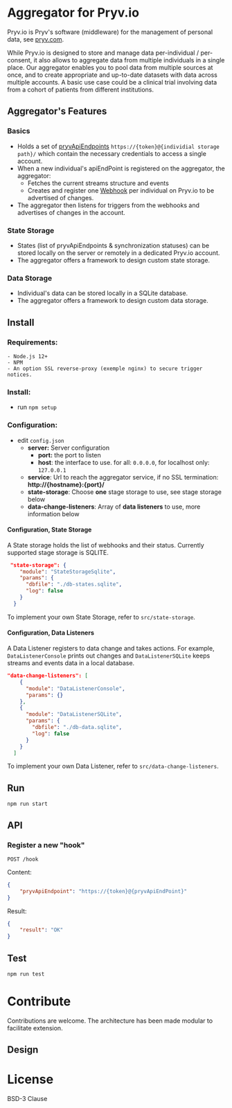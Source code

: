 # Aggregator for Pryv.io 

Pryv.io is Pryv's software (middleware) for the management of personal data, see [pryv.com](https://pryv.com).

While Pryv.io is designed to store and manage data per-individual / per-consent, it also allows to aggregate data from multiple individuals in a single place. Our aggregator enables you to pool data from multiple sources at once, and to create appropriate and up-to-date datasets with data across multiple accounts. 
A basic use case could be a clinical trial involving data from a cohort of patients from different institutions.

## Aggregator's Features

### Basics

- Holds a set of [pryvApiEndpoints](https://api.pryv.com/guides/app-guidelines/) `https://{token}@{individial storage path}/` which contain the necessary credentials to access a single account. 
- When a new individual's apiEndPoint is registered on the aggregator, the aggregator:
  - Fetches the current streams structure and events
  - Creates and register one [Webhook](https://api.pryv.com/guides/webhooks/) per individual on Pryv.io to be advertised of changes.
- The aggregator then listens for triggers from the webhooks and advertises of changes in the account.

### State Storage

- States (list of pryvApiEndpoints & synchronization statuses) can be stored locally on the server or remotely in a dedicated Pryv.io account. 
- The aggregator offers a framework to design custom state storage.

### Data Storage

- Individual's data can be stored locally in a SQLite database.
- The aggregator offers a framework to design custom data storage.

## Install

### Requirements: 

	- Node.js 12+
	- NPM 
	- An option SSL reverse-proxy (exemple nginx) to secure trigger notices.

### Install:

- run `npm setup`

### Configuration: 

- edit `config.json`
  - **server:** Server configuration
    - **port:** the port to listen
    - **host**: the interface to use. for all:  `0.0.0.0`, for localhost only: `127.0.0.1`
  - **service**: Url to reach the aggregator service, if no SSL termination: **http://{hostname}:{port}/**
  - **state-storage**: Choose **one** stage storage to use, see stage storage below
  - **data-change-listeners**: Array of **data listeners** to use, more information below

#### Configuration, State Storage

A State storage holds the list of webhooks and their status. Currently supported stage storage is SQLITE. 

``` json
 "state-storage": {
    "module": "StateStorageSqlite",
    "params": {
      "dbfile": "./db-states.sqlite",
      "log": false
    }
  }
```

To implement your own State Storage, refer to `src/state-storage`.

#### Configuration, Data Listeners

A Data Listener registers to data change and takes actions. For example, `DataListenerConsole` prints out changes and `DataListenerSQLite` keeps streams and events data in a local database.

```json
"data-change-listeners": [
    {
      "module": "DataListenerConsole",
      "params": {}
    },
    {
      "module": "DataListenerSQLite",
      "params": {
        "dbfile": "./db-data.sqlite",
        "log": false
      }
    }
  ]
```

To implement your own Data Listener, refer to `src/data-change-listeners`.

## Run

`npm run start`

## API

### Register a new "hook"

`POST /hook`

Content:

```json
{
	"pryvApiEndpoint": "https://{token}@{pryvApiEndPoint}"
}
```

Result:

```json
{
	"result": "OK"
}
```





## Test

`npm run test`

# Contribute

Contributions are welcome. 
The architecture has been made modular to facilitate extension.

## Design



# License

BSD-3 Clause
